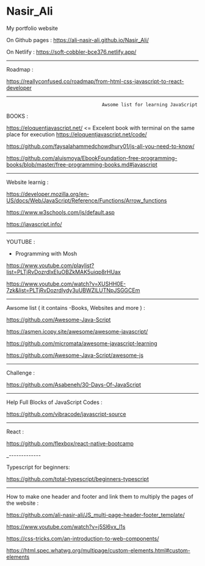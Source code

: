 # Nasir_Ali
My portfolio website 

On Github pages :
https://ali-nasir-ali.github.io/Nasir_Ali/

On Netlify :
https://soft-cobbler-bce376.netlify.app/



--------------------------------------------------------------------------------------------------------
Roadmap :

https://reallyconfused.co/roadmap/from-html-css-javascript-to-react-developer


--------------------------------------------------------------------------------------------------------


                                       Awsome list for learning JavaScript



BOOKS : 


https://eloquentjavascript.net/      <= Excelent book with terminal on the same place for execution  https://eloquentjavascript.net/code/


https://github.com/faysalahammedchowdhury01/js-all-you-need-to-know/


https://github.com/aluismoya/EbookFoundation-free-programming-books/blob/master/free-programming-books.md#javascript


--------------------------------------------------------------------------------------------------------

Website learnig :


https://developer.mozilla.org/en-US/docs/Web/JavaScript/Reference/Functions/Arrow_functions

https://www.w3schools.com/js/default.asp

https://javascript.info/

--------------------------------------------------------------------------------------------------------

YOUTUBE : 

- Programming with Mosh


https://www.youtube.com/playlist?list=PLTjRvDozrdlxEIuOBZkMAK5uiqp8rHUax


https://www.youtube.com/watch?v=XUSHH0E-7zk&list=PLTjRvDozrdlydy3uUBWZlLUTNpJSGGCEm




--------------------------------------------------------------------------------------------------------

Awsome list ( it contains -Books, Websites and more ) :


https://github.com/Awesome-Java-Script


https://asmen.icopy.site/awesome/awesome-javascript/


https://github.com/micromata/awesome-javascript-learning


https://github.com/Awesome-Java-Script/awesome-js


--------------------------------------------------------------------------------------------------------


Challenge : 

https://github.com/Asabeneh/30-Days-Of-JavaScript


--------------------------------------------------------------------------------------------------------


Help Full Blocks of JavaScript Codes :

https://github.com/vibracode/javascript-source



--------------------------------------------------------------------------------------------------------

React : 

https://github.com/flexbox/react-native-bootcamp


_-------------

Typescript for beginners:

https://github.com/total-typescript/beginners-typescript


--------------------------------------------------------------------------------------------------------

How to make one header and footer and link them to multiply the pages of the website : 

https://github.com/ali-nasir-ali/JS_multi-page-header-footer_template/

https://www.youtube.com/watch?v=j5Sl6vx_l1s

https://css-tricks.com/an-introduction-to-web-components/

https://html.spec.whatwg.org/multipage/custom-elements.html#custom-elements


